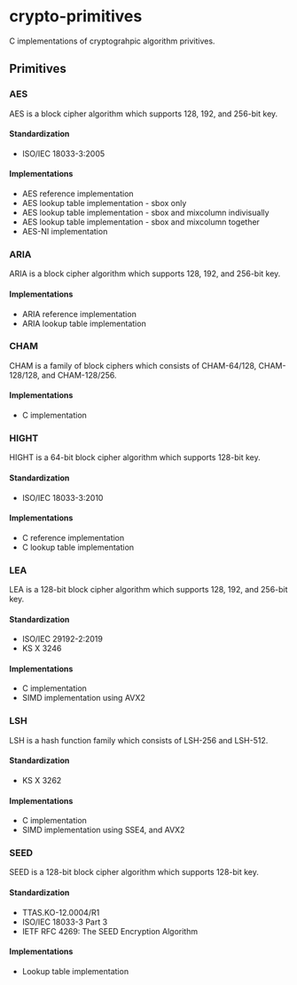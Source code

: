 # crypto-primitives
C implementations of cryptograhpic algorithm privitives.

## Primitives

### AES
AES is a block cipher algorithm which supports 128, 192, and 256-bit key.

#### Standardization
* ISO/IEC 18033-3:2005

#### Implementations
* AES reference implementation
* AES lookup table implementation - sbox only
* AES lookup table implementation - sbox and mixcolumn indivisually
* AES lookup table implementation - sbox and mixcolumn together
* AES-NI implementation

### ARIA
ARIA is a block cipher algorithm which supports 128, 192, and 256-bit key.

#### Implementations
* ARIA reference implementation
* ARIA lookup table implementation

### CHAM
CHAM is a family of block ciphers which consists of CHAM-64/128, CHAM-128/128, and CHAM-128/256.

#### Implementations
* C implementation

### HIGHT
HIGHT is a 64-bit block cipher algorithm which supports 128-bit key.

#### Standardization
* ISO/IEC 18033-3:2010

#### Implementations
* C reference implementation
* C lookup table implementation

### LEA
LEA is a 128-bit block cipher algorithm which supports 128, 192, and 256-bit key. 

#### Standardization
* ISO/IEC 29192-2:2019
* KS X 3246

#### Implementations
* C implementation
* SIMD implementation using AVX2

### LSH
LSH is a hash function family which consists of LSH-256 and LSH-512.

#### Standardization
* KS X 3262

#### Implementations
* C implementation
* SIMD implementation using SSE4, and AVX2

### SEED
SEED is a 128-bit block cipher algorithm which supports 128-bit key. 

#### Standardization
* TTAS.KO-12.0004/R1
* ISO/IEC 18033-3 Part 3
* IETF RFC 4269: The SEED Encryption Algorithm

#### Implementations
* Lookup table implementation